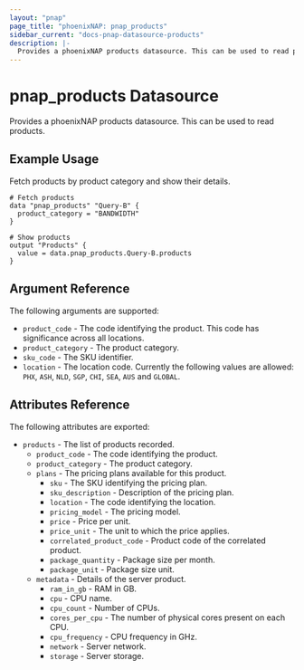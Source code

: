 ```yaml
---
layout: "pnap"
page_title: "phoenixNAP: pnap_products"
sidebar_current: "docs-pnap-datasource-products"
description: |-
  Provides a phoenixNAP products datasource. This can be used to read products.
---
```


# pnap_products Datasource

Provides a phoenixNAP products datasource. This can be used to read products.



## Example Usage

Fetch products by product category and show their details.

```hcl
# Fetch products
data "pnap_products" "Query-B" {
  product_category = "BANDWIDTH"
}

# Show products
output "Products" {
  value = data.pnap_products.Query-B.products
}
```

## Argument Reference

The following arguments are supported:

* `product_code` - The code identifying the product. This code has significance across all locations.
* `product_category` - The product category.
* `sku_code` - The SKU identifier.
* `location` - The location code. Currently the following values are allowed: `PHX`, `ASH`, `NLD`, `SGP`, `CHI`, `SEA`, `AUS` and `GLOBAL`.


## Attributes Reference

The following attributes are exported:

* `products` - The list of products recorded.
    * `product_code` - The code identifying the product.
    * `product_category` - The product category.
    * `plans` - The pricing plans available for this product.
        * `sku` - The SKU identifying the pricing plan.
        * `sku_description` - Description of the pricing plan.
        * `location` - The code identifying the location.
        * `pricing_model` - The pricing model.
        * `price` - Price per unit.
        * `price_unit` - The unit to which the price applies.
        * `correlated_product_code` - Product code of the correlated product.
        * `package_quantity` - Package size per month.
        * `package_unit` - Package size unit.
    * `metadata` - Details of the server product.
        * `ram_in_gb` - RAM in GB.
        * `cpu` - CPU name.
        * `cpu_count` - Number of CPUs.
        * `cores_per_cpu` - The number of physical cores present on each CPU.
        * `cpu_frequency` - CPU frequency in GHz.
        * `network` - Server network.
        * `storage` - Server storage.
